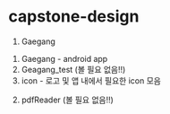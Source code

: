 # capstone-design

1. Gaegang
  1) Gaegang - android app
  2) Geagang_test (볼 필요 없음!!)
  3) icon - 로고 및 앱 내에서 필요한 icon 모음
2. pdfReader (볼 필요 없음!!)
